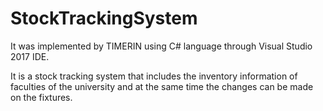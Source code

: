 # StockTrackingSystem

It was implemented by TIMERIN using C# language through Visual Studio 2017 IDE.

It is a stock tracking system that includes the inventory information of faculties of the university and at the same time the changes can be made on the fixtures.

